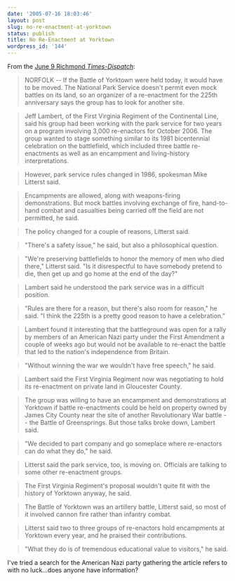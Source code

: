```yaml
---
date: '2005-07-16 18:03:46'
layout: post
slug: no-re-enactment-at-yorktown
status: publish
title: No Re-Enactment at Yorktown
wordpress_id: '144'
---
```


From the [June 9 Richmond _Times-Dispatch_](http://www.timesdispatch.com/servlet/Satellite?pagename=RTD/MGArticle/RTD_BasicArticle&c=MGArticle&cid=1031783739275):




> 

> 
> NORFOLK -- If the Battle of Yorktown were held today, it would have to be moved. The National Park Service doesn't permit even mock battles on its land, so an organizer of a re-enactment for the 225th anniversary says the group has to look for another site.
> 
> 

> 
> Jeff Lambert, of the First Virginia Regiment of the Continental Line, said his group had been working with the park service for two years on a program involving 3,000 re-enactors for October 2006. The group wanted to stage something similar to its 1981 bicentennial celebration on the battlefield, which included three battle re-enactments as well as an encampment and living-history interpretations.
> 
> 

> 
> However, park service rules changed in 1986, spokesman Mike Litterst said.
> 
> 

> 
> Encampments are allowed, along with weapons-firing demonstrations. But mock battles involving exchange of fire, hand-to-hand combat and casualties being carried off the field are not permitted, he said.
> 
> 

> 
> The policy changed for a couple of reasons, Litterst said.
> 
> 

> 
> "There's a safety issue," he said, but also a philosophical question.
> 
> 

> 
> "We're preserving battlefields to honor the memory of men who died there," Litterst said. "Is it disrespectful to have somebody pretend to die, then get up and go home at the end of the day?"
> 
> 

> 
> Lambert said he understood the park service was in a difficult position.
> 
> 

> 
> "Rules are there for a reason, but there's also room for reason," he said. "I think the 225th is a pretty good reason to have a celebration."
> 
> 

> 
> Lambert found it interesting that the battleground was open for a rally by members of an American Nazi party under the First Amendment a couple of weeks ago but would not be available to re-enact the battle that led to the nation's independence from Britain.
> 
> 

> 
> "Without winning the war we wouldn't have free speech," he said.
> 
> 

> 
> Lambert said the First Virginia Regiment now was negotiating to hold its re-enactment on private land in Gloucester County.
> 
> 

> 
> The group was willing to have an encampment and demonstrations at Yorktown if battle re-enactments could be held on property owned by James City County near the site of another Revolutionary War battle -- the Battle of Greensprings. But those talks broke down, Lambert said.
> 
> 

> 
> "We decided to part company and go someplace where re-enactors can do what they do," he said.
> 
> 

> 
> Litterst said the park service, too, is moving on. Officials are talking to some other re-enactment groups.
> 
> 

> 
> The First Virginia Regiment's proposal wouldn't quite fit with the history of Yorktown anyway, he said.
> 
> 

> 
> The Battle of Yorktown was an artillery battle, Litterst said, so most of it involved cannon fire rather than infantry combat.
> 
> 

> 
> Litterst said two to three groups of re-enactors hold encampments at Yorktown every year, and he praised their contributions.
> 
> 

> 
> "What they do is of tremendous educational value to visitors," he said.
> 
> 





I've tried a search for the American Nazi party gathering the article refers to with no luck...does anyone have information?
